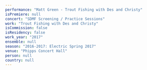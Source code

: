 ```yaml
---
performance: "Matt Green - Trout Fishing with Des and Christy"
isPremiere: null
concert: "SDMF Screening / Practice Sessions"
work: "Trout Fishing with Des and Christy"
isCommission: false
isResidency: false
work_year: "2017"
ensemble: null
season: "2016-2017: Electric Spring 2017"
venue: "Phipps Concert Hall"
person: null
country: null
---
```


